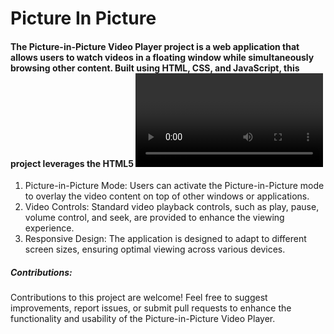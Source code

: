 <h1>Picture In Picture </h1>
<h4>The Picture-in-Picture Video Player project is a web application that allows users to watch videos in a floating window while simultaneously browsing other content. Built using HTML, CSS, and JavaScript, this project leverages the HTML5 <video> element and the Picture-in-Picture API to provide an intuitive and seamless user experience.</h4>
  <ol>
    <li>Picture-in-Picture Mode: Users can activate the Picture-in-Picture mode to overlay the video content on top of other windows or applications.</li>
    <li>Video Controls: Standard video playback controls, such as play, pause, volume control, and seek, are provided to enhance the viewing experience.</li>
    <li>Responsive Design: The application is designed to adapt to different screen sizes, ensuring optimal viewing across various devices.</li>
  </ol>
  
  <h5>Contributions:</h5>
  <p>Contributions to this project are welcome! Feel free to suggest improvements, report issues, or submit pull requests to enhance the functionality and usability of the Picture-in-Picture Video Player.</p>
